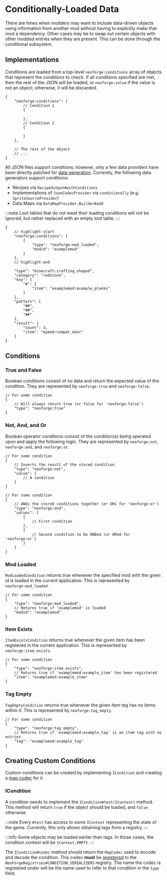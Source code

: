 # Conditionally-Loaded Data

There are times when modders may want to include data-driven objects using information from another mod without having to explicitly make that mod a dependency. Other cases may be to swap out certain objects with other modded entries when they are present. This can be done through the conditional subsystem.

## Implementations

Conditions are loaded from a top-level `neoforge:conditions` array of objects that represent the conditions to check. If all conditions specified are met, then the rest of the JSON will be loaded, or `neoforge:value` if the value is not an object; otherwise, it will be discarded.

```json5
{
    "neoforge:conditions": [
        // Condition 1
        {
        
        },
        // Condition 2
        {

        }
    ],

    // The rest of the object
    // ...
}
```

All JSON files support conditions; however, only a few data providers have been directly patched for [data generation][datagen]. Currently, the following data generators support conditions:

- Recipes via `RecipeOutput#withConditions`
- Implementations of `JsonCodecProvider` via `conditionally` (e.g. `SpriteSourceProvider`)
- Data Maps via `DataMapProvider.Builder#add`

:::note
Loot tables that do not meet their loading conditions will not be ignored, but rather replaced with an empty loot table.
:::

```json5 title="Example recipe that will only be loaded if the examplemod mod is loaded"
{
    // highlight-start
    "neoforge:conditions": [
        {
            "type": "neoforge:mod_loaded",
            "modid": "examplemod"
        }
    ],
    // highlight-end

    "type": "minecraft:crafting_shaped",
    "category": "redstone",
    "key": {
        "#": {
            "item": "examplemod:example_planks"
        }
    },
    "pattern": [
        "##",
        "##",
        "##"
    ],
    "result": {
        "count": 3,
        "item": "mymod:compat_door"
    }
}
```

## Conditions

### True and False

Boolean conditions consist of no data and return the expected value of the condition. They are represented by `neoforge:true` and `neoforge:false`.

```json5
// For some condition
{
    // Will always return true (or false for 'neoforge:false')
    "type": "neoforge:true"
}
```

### Not, And, and Or

Boolean operator conditions consist of the condition(s) being operated upon and apply the following logic. They are represented by `neoforge:not`, `neoforge:and`, and `neoforge:or`.


```json5
// For some condition
{
    // Inverts the result of the stored condition
    "type": "neoforge:not",
    "value": {
        // A condition
    }
}
```

```json5
// For some condition
{
    // ANDs the stored conditions together (or ORs for 'neoforge:or')
    "type": "neoforge:and",
    "values": [
        {
            // First condition
        },
        {
            // Second condition to be ANDed (or ORed for 'neoforge:or')
        }
    ]
}
```

### Mod Loaded

`ModLoadedCondition` returns true whenever the specified mod with the given id is loaded in the current application. This is represented by `neoforge:mod_loaded`.

```json5
// For some condition
{
    "type": "neoforge:mod_loaded",
    // Returns true if 'examplemod' is loaded
    "modid": "examplemod"
}
```

### Item Exists

`ItemExistsCondition` returns true whenever the given item has been registered in the current application. This is represented by `neoforge:item_exists`.

```json5
// For some condition
{
    "type": "neoforge:item_exists",
    // Returns true if 'examplemod:example_item' has been registered
    "item": "examplemod:example_item"
}
```

### Tag Empty

`TagEmptyCondition` returns true whenever the given item tag has no items within it. This is represented by `neoforge:tag_empty`.

```json5
// For some condition
{
    "type": "neoforge:tag_empty",
    // Returns true if 'examplemod:example_tag' is an item tag with no entries
    "tag": "examplemod:example_tag"
}
```

## Creating Custom Conditions

Custom conditions can be created by implementing `ICondition` and creating a [map codec][codec] for it.

### ICondition

A condition needs to implement the `ICondition#test(IContext)` method. This method will return `true` if the object should be loaded, and `false` otherwise.

:::note
Every `#test` has access to some `IContext` representing the state of the game. Currently, this only allows obtaining tags from a registry.
:::

:::info
Some objects may be loaded earlier than tags. In those cases, the condition context will be `IContext.EMPTY`.
:::

The `ICondition#codec` method should return the `MapCodec` used to encode and decode the condition. This codec **must** be [registered] to the `NeoForgeRegistries#CONDITION_SERIALIZERS` registry. The name the codec is registered under will be the name used to refer to that condition in the `type` field.


[datagen]: ../index.md#data-generation
[condition]: #icondition
[codec]: ../../datastorage/codecs
[registered]: ../../concepts/registries